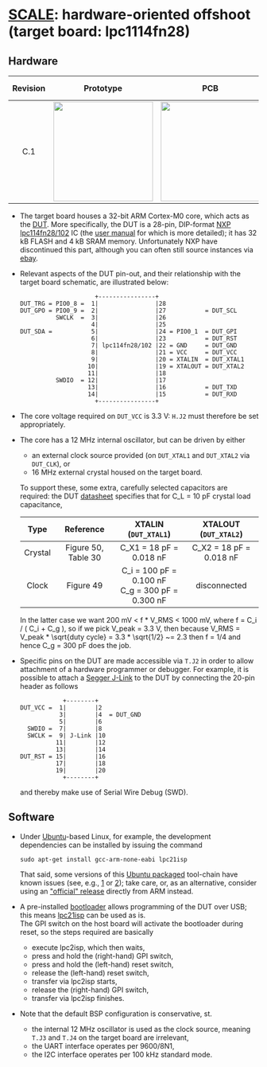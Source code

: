 # [SCALE](http://www.github.com/danpage/scale): hardware-oriented offshoot (target board: lpc1114fn28)

<!--- -------------------------------------------------------------------- --->

## Hardware 

Revision | Prototype                                                                                                 | PCB                                                                                           | Design files                                                                                                                                                                                                                 |
:------: | :-------------------------------------------------------------------------------------------------------: | :-------------------------------------------------------------------------------------------: | :--------------------------------------------------------------------------------------------------------------------------------------------------------------------------------------------------------------------------: |
C.1      | <a href='./image/board-prototype_rev_c.jpg'><img src='./image/board-prototype_rev_c.jpg' width='200'></a> | <a href='./image/board-pcb_rev_c.jpg'><img src='./image/board-pcb_rev_c.jpg' width='200'></a> | [schematic](./board.sch) (plus [PDF](./board.pdf)), [board](./board.brd), [BOM](./board.csv), [OSH Park (PCB)](http://www.oshpark.com/shared_projects/XgebkWyr), [Octopart (BOM)](http://www.octopart.com/bom-tool/vM74sniH) |

- The target board houses a
  32-bit ARM Cortex-M0 
  core, which acts as the 
  [DUT](http://en.wikipedia.org/wiki/Device_under_test).
  More specifically, the DUT is a
  28-pin, DIP-format
  [NXP lpc114fn28/102](http://www.nxp.com/documents/data_sheet/LPC111X.pdf)
  IC (the
  [user manual](http://www.nxp.com/documents/user_manual/UM10398.pdf)
  for which is more detailed); 
  it has 32 kB FLASH and 4 kB SRAM memory.
  Unfortunately NXP have discontinued this part, although you can often
  still source instances via
  [ebay](http://www.ebay.co.uk/sch/lpc114fn28).

- Relevant aspects of the DUT pin-out, and their relationship with the
  target board schematic, are illustrated below:

  ```
                       +----------------+
  DUT_TRG = PIO0_8 =  1|                |28
  DUT_GPO = PIO0_9 =  2|                |27           = DUT_SCL            
            SWCLK  =  3|                |26             
                      4|                |25             
  DUT_SDA =           5|                |24 = PIO0_1  = DUT_GPI
                      6|                |23           = DUT_RST       
                      7| lpc114fn28/102 |22 = GND     = DUT_GND
                      8|                |21 = VCC     = DUT_VCC
                      9|                |20 = XTALIN  = DUT_XTAL1
                     10|                |19 = XTALOUT = DUT_XTAL2
                     11|                |18             
            SWDIO  = 12|                |17             
                     13|                |16           = DUT_TXD       
                     14|                |15           = DUT_RXD
                       +----------------+
  ```

- The core voltage required on `DUT_VCC` is 3.3 V: 
  `H.J2` must therefore be set appropriately.

- The core has a
  12 MHz
  internal oscillator, but can be driven by either 

  - an external clock source provided (on `DUT_XTAL1` and `DUT_XTAL2` via `DUT_CLK`),
    or
  - 16 MHz external crystal housed on the target board.

  To support these, some extra, carefully selected capacitors
  are required: the DUT
  [datasheet](http://www.nxp.com/documents/data_sheet/LPC111X.pdf)
  specifies that for C_L = 10 pF crystal load capacitance,

  | Type    | Reference             | XTALIN  (`DUT_XTAL1`)                                  | XTALOUT (`DUT_XTAL2`)   |
  |:-------:|:---------------------:|:------------------------------------------------------:|:-----------------------:|
  | Crystal | Figure 50, Table  30  | C_X1 =  18 pF = 0.018 nF                               | C_X2 = 18 pF = 0.018 nF |
  | Clock   | Figure 49             | C_i  = 100 pF = 0.100 nF <br/> C_g = 300 pF = 0.300 nF | disconnected            |

  In the latter case we want 200 mV < f * V_RMS < 1000 mV, where
  f = C_i / ( C_i + C_g ),
  so if we pick V_peak = 3.3 V, then because
  V_RMS  = V_peak * \sqrt{duty cycle}
         = 3.3    * \sqrt{1/2}
        ~= 2.3
  then f = 1/4 and hence C_g = 300 pF does the job.

- Specific pins on the DUT are made accessible via `T.J2` in order to
  allow attachment of a hardware programmer or debugger.
  For example, it is possible to attach a
  [Segger J-Link](http://www.segger.com/admin/uploads/productDocs/UM08001_JLink.pdf)
  to the DUT by connecting the 20-pin header as follows

  ```
              +--------+
  DUT_VCC =  1|        |2
             3|        |4  = DUT_GND
             5|        |6
    SWDIO =  7|        |8
    SWCLK =  9| J-Link |10
            11|        |12
            13|        |14
  DUT_RST = 15|        |16
            17|        |18
            19|        |20
              +--------+
  ```
               
  and thereby make use of Serial Wire Debug (SWD).

<!--- -------------------------------------------------------------------- --->

## Software

- Under
  [Ubuntu](http://www.ubuntu.com)-based
  Linux, for example, 
  the development dependencies can be installed 
  by issuing the command

  ```
  sudo apt-get install gcc-arm-none-eabi lpc21isp
  ```

  That said, some versions of this 
  [Ubuntu packaged](https://launchpad.net/ubuntu/+source/gcc-arm-none-eabi) 
  tool-chain have known issues 
  (see, e.g., [1](https://bugs.launchpad.net/gcc-arm-embedded/+bug/1722849)
              or
              [2](https://bugs.launchpad.net/gcc-arm-embedded/+bug/1502611));
  take care, or, as an alternative, consider using an 
  ["official" release](https://developer.arm.com/tools-and-software/open-source-software/developer-tools/gnu-toolchain)
  directly from ARM instead.

- A pre-installed 
  [bootloader](http://en.wikipedia.org/wiki/Booting)
  allows programming of the DUT over USB;
  this means
  [lpc21isp](http://sourceforge.net/projects/lpc21isp)
  can be used as is.  
  The GPI switch on the host board will activate the bootloader during 
  reset, so the steps required are basically

  - execute lpc2isp, which then waits,
  - press and hold the (right-hand) GPI   switch,  
  - press and hold the  (left-hand) reset switch,
  - release        the  (left-hand) reset switch,
  - transfer via lpc2isp starts,
  - release        the (right-hand) GPI   switch,
  - transfer via lpc2isp finishes.

- Note that the default BSP configuration is conservative, st.

  - the
    internal 12 MHz oscillator
    is used as the clock source,
    meaning `T.J3` and `T.J4` on the target board 
    are irrelevant,
  - the 
    UART 
    interface operates per 9600/8N1,
  - the
    I2C
    interface operates per 100 kHz standard mode.

<!--- -------------------------------------------------------------------- --->
